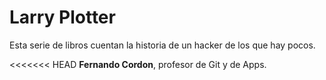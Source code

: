 # Larry Plotter

Esta serie de libros cuentan la historia de un hacker de los que hay pocos.

<<<<<<< HEAD
**Fernando Cordon**, profesor de Git y de Apps.